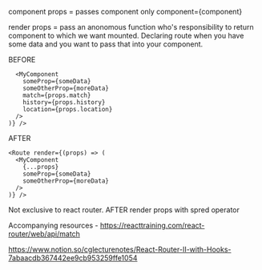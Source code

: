 component props = passes component only component={component}

render props = pass an anonomous function who's responsibility to return component to which we want mounted. 
Declaring route when you have some data and you want to pass that into your component.  

BEFORE
```<Route render={(props) => (
  <MyComponent 
    someProp={someData} 
    someOtherProp={moreData} 
    match={props.match}
    history={props.history}
    location={props.location}
  />
)} />
```

AFTER
```
<Route render={(props) => (
  <MyComponent 
    {...props}
    someProp={someData} 
    someOtherProp={moreData} 
  />
)} />
```

Not exclusive to react router. AFTER render props with spred operator


Accompanying resources - 
https://reacttraining.com/react-router/web/api/match

https://www.notion.so/cglecturenotes/React-Router-II-with-Hooks-7abaacdb367442ee9cb953259ffe1054
